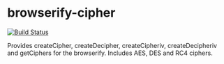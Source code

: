 browserify-cipher
===

[![Build Status](https://travis-ci.org/crypto-browserify/browserify-cipher.svg)](https://travis-ci.org/crypto-browserify/browserify-cipher)

Provides createCipher, createDecipher, createCipheriv, createDecipheriv and
getCiphers for the browserify.  Includes AES, DES and RC4 ciphers.
